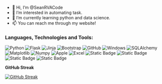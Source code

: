 - 👋 Hi, I’m @SeanRVACode
- 👀 I’m interested in automating task.
- 🌱 I’m currently learning python and data science.
- 📫 You can reach me through my website!

<!---
SeanRVACode/SeanRVACode is a ✨ special ✨ repository because its `README.md` (this file) appears on your GitHub profile.
You can click the Preview link to take a look at your changes.
--->


### Languages, Technologies and Tools:

![Python](https://img.shields.io/badge/Python-3776AB?style=for-the-badge&logo=python&logoColor=white&logoSize=auto)
![Flask](https://img.shields.io/badge/Flask-000000?style=for-the-badge&logo=flask&logoColor=white&logoSize=auto)
![Jinja](https://img.shields.io/badge/Jinja-B41717?style=for-the-badge&logo=jinja&logoColor=white&logoSize=auto)
![Bootstrap](https://img.shields.io/badge/Bootstrap-563D7C?style=for-the-badge&logo=bootstrap&logoColor=white&logoSize=auto)
![GitHub](https://img.shields.io/badge/GitHub-181717?style=for-the-badge&logo=github&logoColor=white&logoSize=auto)
![Windows](https://img.shields.io/badge/Windows-0078D6?style=for-the-badge&logo=windows&logoColor=white&logoSize=auto)
![SQLAlchemy](https://img.shields.io/badge/SQLAlchemy-100000?style=for-the-badge&logo=sqlalchemy&logoColor=white&logoSize=auto)
![Matplotlib](https://img.shields.io/badge/Matplotlib-ffffff?style=for-the-badge&logo=matplotlib&logoColor=black&logoSize=auto)
![Numpy](https://img.shields.io/badge/Numpy-013243?style=for-the-badge&logo=numpy&logoColor=white&logoSize=auto)
![Apple](https://img.shields.io/badge/Apple-000000?style=for-the-badge&logo=apple&logoColor=white&logoSize=auto)
![Excel](https://img.shields.io/badge/Excel-0078D6?style=for-the-badge&logo=excel&logoColor=green&logoSize=auto)
![Static Badge](https://img.shields.io/badge/UiPath-orange?style=for-the-badge&logo=uipath&logoColor=white&logoSize=auto)
![Static Badge](https://img.shields.io/badge/Discord-%237299ee?style=for-the-badge&logo=discord&logoColor=white&logoSize=auto)
![Static Badge](https://img.shields.io/badge/Jupyter-turquoise?style=for-the-badge&logo=Jupyter&logoColor=white&logoSize=auto)
![Static Badge](https://img.shields.io/badge/ChatGpt-black?style=for-the-badge&logo=OpenAi&logoColor=white&logoSize=auto)







**GitHub Streak**



[![GitHub Streak](https://streak-stats.demolab.com?user=SeanRVACode&theme=dark&hide_border=true&date_format=M%20j%5B%2C%20Y%5D&exclude_days=Sun%2CSat)](https://git.io/streak-stats)
